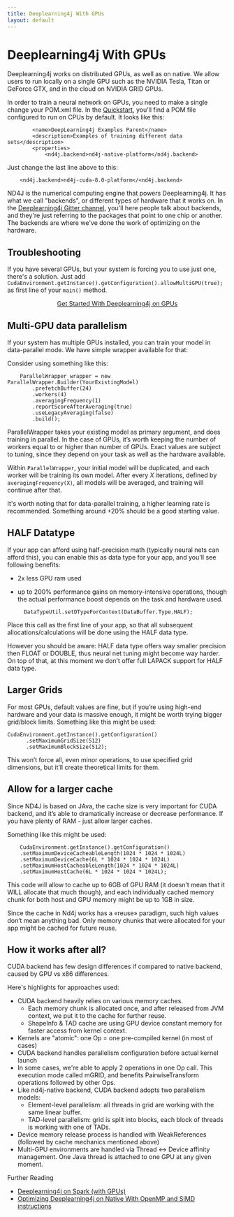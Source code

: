 ```yaml
---
title: Deeplearning4j With GPUs
layout: default
---
```


# Deeplearning4j With GPUs

Deeplearning4j works on distributed GPUs, as well as on native. We allow users to run locally on a single GPU such as the NVIDIA Tesla, Titan or GeForce GTX, and in the cloud on NVIDIA GRID GPUs. 

In order to train a neural network on GPUs, you need to make a single change your POM.xml file. In the [Quickstart](./quickstart), you'll find a POM file configured to run on CPUs by default. It looks like this:

            <name>DeepLearning4j Examples Parent</name>
            <description>Examples of training different data sets</description>
            <properties>
                <nd4j.backend>nd4j-native-platform</nd4j.backend>

Just change the last line above to this:

        <nd4j.backend>nd4j-cuda-8.0-platform</<nd4j.backend>

ND4J is the numerical computing engine that powers Deeplearning4j. It has what we call "backends", or different types of hardware that it works on. In the [Deeplearning4j Gitter channel](https://gitter.im/deeplearning4j/deeplearning4j), you'll here people talk about backends, and they're just referring to the packages that point to one chip or another. The backends are where we've done the work of optimizing on the hardware.

## Troubleshooting

If you have several GPUs, but your system is forcing you to use just one, there's a solution. Just add `CudaEnvironment.getInstance().getConfiguration().allowMultiGPU(true);` as first line of your `main()` method.

<p align="center">
<a href="./quickstart" class="btn btn-custom" onClick="ga('send', 'event', ‘quickstart', 'click');">Get Started With Deeplearning4j on GPUs</a>
</p>


## Multi-GPU data parallelism

If your system has multiple GPUs installed, you can train your model in data-parallel mode. We have simple wrapper available for that:

Consider using something like this:

        ParallelWrapper wrapper = new ParallelWrapper.Builder(YourExistingModel)
            .prefetchBuffer(24)
            .workers(4)
            .averagingFrequency(1)
            .reportScoreAfterAveraging(true)
            .useLegacyAveraging(false)
            .build();

ParallelWrapper takes your existing model as primary argument, and does training in parallel. In the case of GPUs, it’s worth keeping the number of workers equal to or higher than number of GPUs. Exact values are subject to tuning, since they depend on your task as well as the hardware available.

Within `ParallelWrapper`, your initial model will be duplicated, and each worker will be training its own model. After every *X* iterations, defined by `averagingFrequency(X)`, all models will be averaged, and training will continue after that. 

It's worth noting that for data-parallel training, a higher learning rate is recommended. Something around +20% should be a good starting value.

## HALF Datatype

If your app can afford using half-precision math (typically neural nets can afford this), you can enable this as data type for your app, and you'll see following benefits:

* 2x less GPU ram used
* up to 200% performance gains on memory-intensive operations, though the actual performance boost depends on the task and hardware used.

        DataTypeUtil.setDTypeForContext(DataBuffer.Type.HALF);

Place this call as the first line of your app, so that all subsequent allocations/calculations will be done using the HALF data type.

However you should be aware: HALF data type offers way smaller precision then FLOAT or DOUBLE, thus neural net tuning might become way harder.
On top of that, at this moment we don't offer full LAPACK support for HALF data type.

## Larger Grids

For most GPUs, default values are fine, but if you’re using high-end hardware and your data is massive enough, it might be worth trying bigger grid/block limits. Something like this might be used:

    CudaEnvironment.getInstance().getConfiguration()
          .setMaximumGridSize(512)
          .setMaximumBlockSize(512);

This won’t force all, even minor operations, to use specified grid dimensions, but it’ll create theoretical limits for them. 

## Allow for a larger cache

Since ND4J is based on JAva, the cache size is very important for CUDA backend, and it’s able to dramatically increase or decrease performance. If you have plenty of RAM - just allow larger caches.

Something like this might be used:

        CudaEnvironment.getInstance().getConfiguration()
        .setMaximumDeviceCacheableLength(1024 * 1024 * 1024L)
        .setMaximumDeviceCache(6L * 1024 * 1024 * 1024L)
        .setMaximumHostCacheableLength(1024 * 1024 * 1024L)
        .setMaximumHostCache(6L * 1024 * 1024 * 1024L);

This code will allow to cache up to 6GB of GPU RAM (it doesn’t mean that it WILL allocate that much though), and each individually cached memory chunk for both host and GPU memory might be up to 1GB in size. 

Since the cache in Nd4j works has a «reuse» paradigm, such high values don’t mean anything bad. Only memory chunks that were allocated for your app might be cached for future reuse.

## How it works after all?

CUDA backend has few design differences if compared to native backend, caused by GPU vs x86 differences. 

Here's highlights for approaches used:

- CUDA backend heavily relies on various memory caches.
    * Each memory chunk is allocated once, and after released from JVM context, we put it to the cache for further reuse.
    * ShapeInfo & TAD cache are using GPU device constant memory for faster access from kernel context.
- Kernels are "atomic": one Op = one pre-compiled kernel (in most of cases)  
- CUDA backend handles parallelism configuration before actual kernel launch
- In some cases, we're able to apply 2 operations in one Op call. This execution mode called mGRID, and benefits PairwiseTransform operations followed by other Ops.
- Like nd4j-native backend, CUDA backend adopts two parallelism models:
    * Element-level parallelism: all threads in grid are working with the same linear buffer.
    * TAD-level parallelism: grid is split into blocks, each block of threads is working with one of TADs.
- Device memory release process is handled with WeakReferences (followed by cache mechanics mentioned above)
- Multi-GPU environments are handled via Thread <-> Device affinity management. One Java thread is attached to one GPU at any given moment.



Further Reading

* [Deeplearning4j on Spark (with GPUs)](./spark)
* [Optimizing Deeplearning4j on Native With OpenMP and SIMD instructions](./native)
